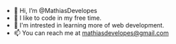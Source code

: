 - 👋 Hi, I’m @MathiasDevelopes
- 👀 I like to code in my free time.
- 🌱 I'm intrested in learning more of web development.
- 📫 You can reach me at mathiasdevelopes@gmail.com

<!---
MathiasDevelopes/MathiasDevelopes is a ✨ special ✨ repository because its `README.md` (this file) appears on your GitHub profile.
You can click the Preview link to take a look at your changes.
--->
